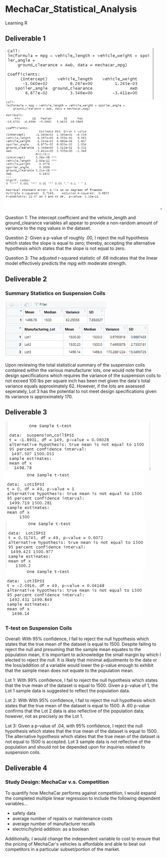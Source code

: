 # MechaCar_Statistical_Analysis
Learning R

## Deliverable 1
![Deliverable_1_lm.png](/Resources/Deliverable_1_lm.png)
![Deliverable_1_summary.png](/Resources/Deliverable_1_summary.png)

Question 1: The intercept coefficient and the vehicle_length and ground_clearance variables all appear to provide a non-random amount of variance to the mpg values in the dataset.

Question 2: Given a p-value of roughly .00, I reject the null hypothesis which states the slope is equal to zero; thereby, accepting the alternative hypothesis which states that the slope is not equal to zero. 

Question 3: The adjusted r-squared statistic of .68 indicates that the linear model effectively predicts the mpg with moderate strength. 

## Deliverable 2
### Summary Statistics on Suspension Coils
![Deliverable_2_total_summary.png](/Resources/Deliverable_2_total_summary.png)
![Deliverable_2_lot_summary.png](/Resources/Deliverable_2_lot_summary.png)

Upon reviewing the total statistical summary of the suspension coils contained within the various manufacturer lots, one would note that the design specifications which requires the variance of the suspension coils to not exceed 100 lbs per square inch has been met given the data's total variance equals approximately 62. However, if the lots are assessed seperately, Lot 3 has the potential to not meet design specifications given its variance is approximately 170.

## Deliverable 3
![Deliverable_3_step_1.png](/Resources/Deliverable_3_step_1.png)
![Deliverable_3_Lot1.png](/Resources/Deliverable_3_Lot1.png)
![Deliverable_3_Lot2.png](/Resources/Deliverable_3_Lot2.png)
![Deliverable_3_Lot3.png](/Resources/Deliverable_3_Lot3.png)

### T-test on Suspension Coils
Overall: With 95% confidence, I fail to reject the null hypothesis which states that the true mean of the dataset is equal to 1500. Despite failing to reject the null and presuming that the sample mean equates to the population mean, it is important to acknowledge the small margin by which I elected to reject the null. It is likely that minimal adjustments to the data or the loss/addition of a variable would lower the p-value enough to exhibit that the sample mean does not equate to the population mean.

Lot 1: With 99% confidence, I fail to reject the null hypothesis which states that the true mean of the dataset is equal to 1500. Given a p-value of 1, the Lot 1 sample data is suggested to reflect the population data.

Lot 2: With With 95% confidence, I fail to reject the null hypothesis which states that the true mean of the dataset is equal to 1500. A .60 p-value confirms that the Lot 2 data is also reflective of the population data; however, not as precisely as the Lot 1. 

Lot 3: Given a p-value of .04, with 95% confidence, I reject the null hypothesis which states that the true mean of the dataset is equal to 1500. The alternative hypothesis which states that the true mean of the dataset is not equal to 1500 is accepted. Lot 3 sample data is not reflective of the population and should not be depended upon for inquiries related to suspension coils.

## Deliverable 4
### Study Design: MechaCar v.s. Competition
To quantify how MechaCar performs against competition, I would expand the completed multiple linear regression to include the following dependent variables... 
* safety data
* average number of repairs or maintenance costs
* average number of manufacturer recalls
* electric/hybrid addition: as a boolean

Additionally, I would change the independent variable to cost to ensure that the pricing of MechaCar's vehicles is affordable and able to beat out competitors in a particular subset/portion of the market. 
